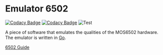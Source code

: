# Emulator 6502

[![Codacy Badge](https://app.codacy.com/project/badge/Grade/2e50d9f954d6422987c6390bfeda7479)](https://www.codacy.com/gh/kabi175/6502/dashboard?utm_source=github.com&utm_medium=referral&utm_content=kabi175/6502&utm_campaign=Badge_Grade)
[![Codacy Badge](https://app.codacy.com/project/badge/Coverage/2e50d9f954d6422987c6390bfeda7479)](https://www.codacy.com/gh/kabi175/6502/dashboard?utm_source=github.com&utm_medium=referral&utm_content=kabi175/6502&utm_campaign=Badge_Coverage)
![Test](https://github.com/kabi175/6502/actions/workflows/test.yml/badge.svg)

A piece of software that emulates the qualities of the MOS6502 hardware. The emulator is written in [Go](https://golang.org/).

[6502 Guide](/Guide.md)
